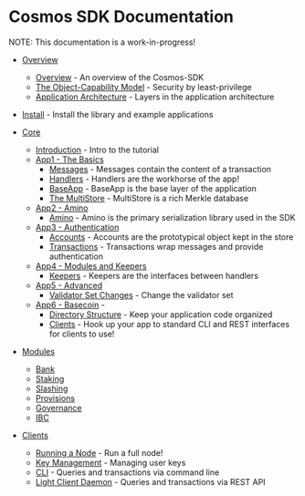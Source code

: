 # Cosmos SDK Documentation

NOTE: This documentation is a work-in-progress!

- [Overview](overview) 
    - [Overview](overview/overview.md) - An overview of the Cosmos-SDK
    - [The Object-Capability Model](overview/capabilities.md) - Security by
      least-privilege
    - [Application Architecture](overview/apps.md) - Layers in the application architecture
- [Install](install.md) - Install the library and example applications
- [Core](core)
    - [Introduction](core/intro.md) - Intro to the tutorial
    - [App1 - The Basics](core/app1.md)
        - [Messages](core/app1.md#messages) - Messages contain the content of a transaction
        - [Handlers](core/app1.md#handlers) - Handlers are the workhorse of the app!
        - [BaseApp](core/app1.md#baseapp) - BaseApp is the base layer of the application
        - [The MultiStore](core/app1.md#multistore) - MultiStore is a rich Merkle database
    - [App2 - Amino](core/app2.md)
        - [Amino](core/app2.md#amino) - Amino is the primary serialization library used in the SDK
    - [App3 - Authentication](core/app3.md)
        - [Accounts](core/app3.md#accounts) - Accounts are the prototypical object kept in the store
        - [Transactions](core/app3.md#transactions) - Transactions wrap messages and provide authentication
    - [App4 - Modules and Keepers](core/app4.md)
        - [Keepers](core/app4.md#keepers) - Keepers are the interfaces between handlers
    - [App5 - Advanced](core/app5.md)
        - [Validator Set Changes](core/app5.md#validators) - Change the
          validator set 
    - [App6 - Basecoin](core/app6.md) - 
        - [Directory Structure](core/app6.md#directory-structure) - Keep your
          application code organized
        - [Clients](core/app6.md#clients) - Hook up your app to standard CLI and REST
            interfaces for clients to use!

- [Modules](modules)
    - [Bank](modules/bank.md)
    - [Staking](modules/staking.md)
    - [Slashing](modules/slashing.md)
    - [Provisions](modules/provisions.md)
    - [Governance](modules/governance.md)
    - [IBC](modules/ibc.md)

- [Clients](clients)
    - [Running a Node](clients/node.md) - Run a full node!
    - [Key Management](clients/keys.md) - Managing user keys
    - [CLI](clients/cli.md) - Queries and transactions via command line
    - [Light Client Daemon](clients/lcd.md) - Queries and transactions via REST
      API
